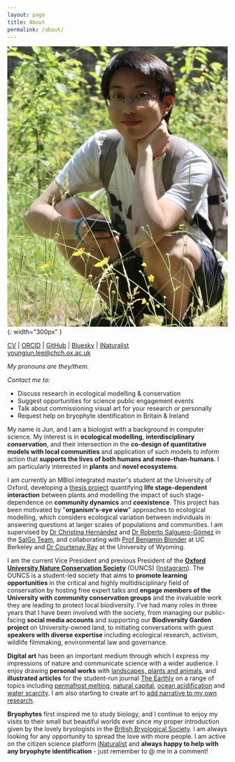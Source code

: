 ```yaml
---
layout: page
title: About
permalink: /about/
---
```


![profile picture](/assets/images/profile_picture.jpg){: width="300px" }

[CV](/assets/other/YJ_Lee_CV_122024.pdf) \| [ORCID](https://orcid.org/0000-0002-4989-9956) \|
[GitHub](https://github.com/yjkiwilee) \| [Bluesky](https://bsky.app/profile/yjmosslee.bsky.social) \| [iNaturalist](https://www.inaturalist.org/people/yjkiwilee)<br>
[youngjun.lee@chch.ox.ac.uk](mailto:youngjun.lee@chch.ox.ac.uk)

*My pronouns are they/them.*

*Contact me to:*

- Discuss research in ecological modelling & conservation
- Suggest opportunities for science public engagement events
- Talk about commissioning visual art for your research or personally
- Request help on bryophyte identification in Britain & Ireland

My name is Jun, and I am a biologist with a background in computer science. My interest is in **ecological modelling**, **interdisciplinary conservation**, and their intersection in the **co-design of quantitative models with local communities** and application of such models to inform action that **supports the lives of both humans and more-than-humans**. I am particularly interested in **plants** and **novel ecosystems**.

I am currently an MBiol integrated master's student at the University of Oxford, developing a [thesis project](/research/) quantifying **life stage-dependent interaction** between plants and modelling the impact of such stage-dependence on **community dynamics** and **coexistence**. This project has been motivated by "**organism's-eye view**" approaches to ecological modelling, which considers ecological variation between individuals in answering questions at larger scales of populations and communities. I am supervised by [Dr Christina Hernández](https://www.biology.ox.ac.uk/people/christina-hernandez) and [Dr Roberto Salguero-Gómez](https://www.biology.ox.ac.uk/people/rob-salguero-gomez) in the [SalGo Team](https://www.salgo.ox.ac.uk/), and collaborating with [Prof Benjamin Blonder](https://benjaminblonder.org/people/principal-investigator/) at UC Berkeley and [Dr Courtenay Ray](https://courtenayray.com/) at the University of Wyoming.

I am the current Vice President and previous President of the **[Oxford University Nature Conservation Society](https://oxconsocorg.wordpress.com/)** (OUNCS) ([Instagram](https://www.instagram.com/oxfordconservationsoc/)). The OUNCS is a student-led society that aims to **promote learning opportunities** in the critical and highly multidisciplinary field of conservation by hosting free expert talks and **engage members of the University with community conservation groups** and the invaluable work they are leading to protect local biodiversity. I've had many roles in three years that I have been involved with the society, from managing our public-facing **social media accounts** and supporting our **Biodiversity Garden project** on University-owned land, to initiating conversations with guest **speakers with diverse expertise** including ecological research, activism, wildlife filmmaking, environmental law and governance.

**Digital art** has been an important medium through which I express my impressions of nature and communicate science with a wider audience. I enjoy drawing **personal works** with [landscapes, plants and animals](/art/), and **illustrated articles** for the student-run journal [The Earthly](https://theearthly.co.uk) on a range of topics including [permafrost melting](https://theearthly.co.uk/2022/10/04/whats-happening-to-permafrost/), [natural capital](https://theearthly.co.uk/2023/09/17/natural-capital-is-ecosystem-valuation-really-the-solution/), [ocean acidification](https://theearthly.co.uk/2022/11/09/climate-changes-evil-twin-ocean-acidification-explained/) and [water scarcity](https://theearthly.co.uk/2023/06/05/where-did-all-the-water-go/). I am also starting to create art to [add narrative to my own research](/2024/12/08/bes-presentation/).

**Bryophytes** first inspired me to study biology, and I continue to enjoy my visits to their small but beautiful worlds ever since my proper introduction given by the lovely bryologists in the [British Bryological Society](https://www.britishbryologicalsociety.org.uk/). I am always looking for any opportunity to spread the love with more people. I am active on the citizen science platform [iNaturalist](https://www.inaturalist.org/people/yjkiwilee) and **always happy to help with any bryophyte identification** - just remember to @ me in a comment!